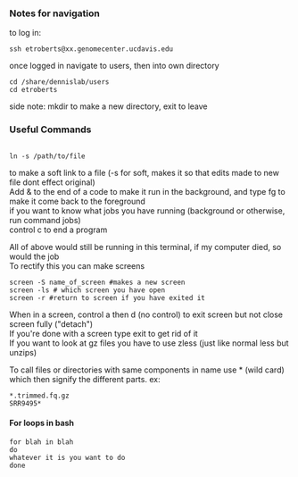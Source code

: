 ### Notes for navigation
 
 to log in:
 
 ```
 ssh etroberts@xx.genomecenter.ucdavis.edu
 ```
 once logged in navigate to users, then into own directory
 ```
 cd /share/dennislab/users
 cd etroberts
 ```
 side note: mkdir to make a new directory, exit to leave
 
 ### Useful Commands
 ```
 
 ln -s /path/to/file
 ```
 to make a soft link to a file (-s for soft, makes it so that edits made to new file dont effect original)  
 Add & to the end of a code to make it run in the background, and type fg to make it come back to the foreground  
 if you want to know what jobs you have running (background or otherwise, run command jobs)  
 control c to end a program  
   
 All of above would still be running in this terminal, if my computer died, so would the job  
 To rectify this you can make screens
 ```
 screen -S name_of_screen #makes a new screen
 screen -ls # which screen you have open
 screen -r #return to screen if you have exited it
 ```
 When in a screen, control a then d (no control) to exit screen but not close screen fully ("detach")  
 If you're done with a screen type exit to get rid of it  
 If you want to look at gz files you have to use zless (just like normal less but unzips)  
 
 To call files or directories with same components in name use * (wild card) which then signify the different parts. ex:
 ```
 *.trimmed.fq.gz
 SRR9495*
 ```
 #### For loops in bash
 
 ```
 for blah in blah
 do
 whatever it is you want to do
 done
 ```
 

 
